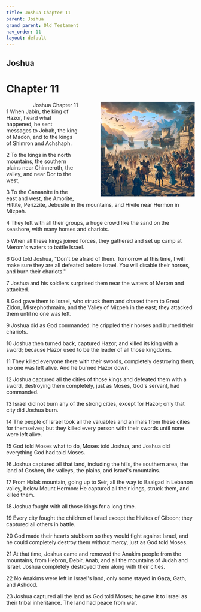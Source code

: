 ```yaml
---
title: Joshua Chapter 11
parent: Joshua
grand_parent: Old Testament
nav_order: 11
layout: default
---
```


## Joshua

# Chapter 11

<div style="clear: both; text-align: right;">
    <img src="/assets/Image/Joshua/500/11.jpg" alt="Joshua Chapter 11" class="chapter-image" style="max-width: 50%; height: auto; float: right; margin: 0 0 10px 10px; padding-left: 10%;">
    <figcaption style="font-size: 14px;">Joshua Chapter 11</figcaption>
</div>
1 When Jabin, the king of Hazor, heard what happened, he sent messages to Jobab, the king of Madon, and to the kings of Shimron and Achshaph.

2 To the kings in the north mountains, the southern plains near Chinneroth, the valley, and near Dor to the west,

3 To the Canaanite in the east and west, the Amorite, Hittite, Perizzite, Jebusite in the mountains, and Hivite near Hermon in Mizpeh.

4 They left with all their groups, a huge crowd like the sand on the seashore, with many horses and chariots.

5 When all these kings joined forces, they gathered and set up camp at Merom's waters to battle Israel.

6 God told Joshua, "Don't be afraid of them. Tomorrow at this time, I will make sure they are all defeated before Israel. You will disable their horses, and burn their chariots."

7 Joshua and his soldiers surprised them near the waters of Merom and attacked.

8 God gave them to Israel, who struck them and chased them to Great Zidon, Misrephothmaim, and the Valley of Mizpeh in the east; they attacked them until no one was left.

9 Joshua did as God commanded: he crippled their horses and burned their chariots.

10 Joshua then turned back, captured Hazor, and killed its king with a sword; because Hazor used to be the leader of all those kingdoms.

11 They killed everyone there with their swords, completely destroying them; no one was left alive. And he burned Hazor down.

12 Joshua captured all the cities of those kings and defeated them with a sword, destroying them completely, just as Moses, God's servant, had commanded.

13 Israel did not burn any of the strong cities, except for Hazor; only that city did Joshua burn.

14 The people of Israel took all the valuables and animals from these cities for themselves; but they killed every person with their swords until none were left alive.

15 God told Moses what to do, Moses told Joshua, and Joshua did everything God had told Moses.

16 Joshua captured all that land, including the hills, the southern area, the land of Goshen, the valleys, the plains, and Israel's mountains.

17 From Halak mountain, going up to Seir, all the way to Baalgad in Lebanon valley, below Mount Hermon: He captured all their kings, struck them, and killed them.

18 Joshua fought with all those kings for a long time.

19 Every city fought the children of Israel except the Hivites of Gibeon; they captured all others in battle.

20 God made their hearts stubborn so they would fight against Israel, and he could completely destroy them without mercy, just as God told Moses.

21 At that time, Joshua came and removed the Anakim people from the mountains, from Hebron, Debir, Anab, and all the mountains of Judah and Israel. Joshua completely destroyed them along with their cities.

22 No Anakims were left in Israel's land, only some stayed in Gaza, Gath, and Ashdod.

23 Joshua captured all the land as God told Moses; he gave it to Israel as their tribal inheritance. The land had peace from war.


